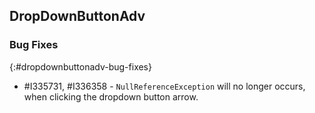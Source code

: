 ##  DropDownButtonAdv

### Bug Fixes
{:#dropdownbuttonadv-bug-fixes}

* \#I335731, \#I336358 - `NullReferenceException` will no longer occurs, when clicking the dropdown button arrow.
